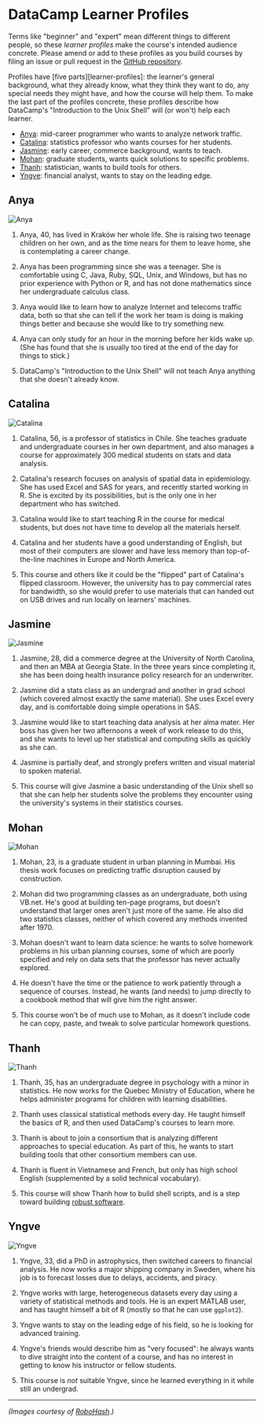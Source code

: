# DataCamp Learner Profiles

Terms like "beginner" and "expert" mean different things to different people,
so these *learner profiles* make the course's intended audience concrete.
Please amend or add to these profiles as you build courses
by filing an issue or pull request in the [GitHub repository][github-repo].

Profiles have [five parts][learner-profiles]:
the learner's general background,
what they already know,
what they think they want to do,
any special needs they might have,
and how the course will help them.
To make the last part of the profiles concrete,
these profiles describe how DataCamp's "Introduction to the Unix Shell"
will (or won't) help each learner.

* [Anya](#anya): mid-career programmer who wants to analyze network traffic.
* [Catalina](#catalina): statistics professor who wants courses for her students.
* [Jasmine](#jasmine): early career, commerce background, wants to teach.
* [Mohan](#mohan): graduate students, wants quick solutions to specific problems.
* [Thanh](#thanh): statistician, wants to build tools for others.
* [Yngve](#yngve): financial analyst, wants to stay on the leading edge.

## Anya

![Anya](img/anya.png)

1. Anya, 40, has lived in Kraków her whole life.
   She is raising two teenage children on her own,
   and as the time nears for them to leave home,
   she is contemplating a career change.

2. Anya has been programming since she was a teenager.
   She is comfortable using C, Java, Ruby, SQL, Unix, and Windows,
   but has no prior experience with Python or R,
   and has not done mathematics since her undergraduate calculus class.

3. Anya would like to learn how to analyze Internet and telecoms traffic data,
   both so that she can tell if the work her team is doing is making things better
   and because she would like to try something new.

4. Anya can only study for an hour in the morning before her kids wake up.
   (She has found that she is usually too tired at the end of the day for things to stick.)

5. DataCamp's "Introduction to the Unix Shell" will not teach Anya anything
   that she doesn't already know.

## Catalina

![Catalina](img/catalina.png)

1. Catalina, 56, is a professor of statistics in Chile.
   She teaches graduate and undergraduate courses in her own department,
   and also manages a course for approximately 300 medical students
   on stats and data analysis.

2. Catalina's research focuses on analysis of spatial data in epidemiology.
   She has used Excel and SAS for years,
   and recently started working in R.
   She is excited by its possibilities,
   but is the only one in her department who has switched.

3. Catalina would like to start teaching R in the course for medical students,
   but does not have time to develop all the materials herself.

4. Catalina and her students have a good understanding of English,
   but most of their computers are slower and have less memory
   than top-of-the-line machines in Europe and North America.

5. This course and others like it could be the "flipped" part of Catalina's flipped classroom.
   However,
   the university has to pay commercial rates for bandwidth,
   so she would prefer to use materials that can handed out on USB drives
   and run locally on learners' machines.

## Jasmine

![Jasmine](img/jasmine.png)

1. Jasmine, 28, did a commerce degree at the University of North Carolina,
   and then an MBA at Georgia State.
   In the three years since completing it,
   she has been doing health insurance policy research for an underwriter.

2. Jasmine did a stats class as an undergrad
   and another in grad school (which covered almost exactly the same material).
   She uses Excel every day,
   and is comfortable doing simple operations in SAS.

3. Jasmine would like to start teaching data analysis at her alma mater.
   Her boss has given her two afternoons a week of work release to do this,
   and she wants to level up her statistical and computing skills
   as quickly as she can.

4. Jasmine is partially deaf,
   and strongly prefers written and visual material to spoken material.

5. This course will give Jasmine a basic understanding of the Unix shell
   so that she can help her students solve the problems they encounter
   using the university's systems in their statistics courses.

## Mohan

![Mohan](img/mohan.png)

1. Mohan, 23, is a graduate student in urban planning in Mumbai.
   His thesis work focuses on predicting traffic disruption caused by construction.

2. Mohan did two programming classes as an undergraduate,
   both using VB.net.
   He's good at building ten-page programs,
   but doesn't understand that larger ones aren't just more of the same.
   He also did two statistics classes,
   neither of which covered any methods invented after 1970.

3. Mohan doesn't want to learn data science:
   he wants to solve homework problems in his urban planning courses,
   some of which are poorly specified
   and rely on data sets that the professor has never actually explored.

4. He doesn't have the time or the patience to work patiently through a sequence of courses.
   Instead,
   he wants (and needs) to jump directly to a cookbook method that will give him the right answer.

5. This course won't be of much use to Mohan,
   as it doesn't include code he can copy, paste, and tweak to solve particular homework questions.

## Thanh

![Thanh](img/thanh.png)

1. Thanh, 35, has an undergraduate degree in psychology with a minor in statistics.
   He now works for the Quebec Ministry of Education,
   where he helps administer programs for children with learning disabilities.

2. Thanh uses classical statistical methods every day.
   He taught himself the basics of R,
   and then used DataCamp's courses to learn more.

3. Thanh is about to join a consortium that is analyzing different approaches to special education.
   As part of this,
   he wants to start building tools that other consortium members can use.

4. Thanh is fluent in Vietnamese and French,
   but only has high school English
   (supplemented by a solid technical vocabulary).

5. This course will show Thanh how to build shell scripts,
   and is a step toward building [robust software][robust-software].

## Yngve

![Yngve](img/yngve.png)

1. Yngve, 33, did a PhD in astrophysics, then switched careers to financial analysis.
   He now works a major shipping company in Sweden,
   where his job is to forecast losses due to delays, accidents, and piracy.

2. Yngve works with large, heterogeneous datasets every day
   using a variety of statistical methods and tools.
   He is an expert MATLAB user,
   and has taught himself a bit of R (mostly so that he can use `ggplot2`).

3. Yngve wants to stay on the leading edge of his field,
   so he is looking for advanced training.

4. Yngve's friends would describe him as "very focused":
   he always wants to dive straight into the content of a course,
   and has no interest in getting to know his instructor or fellow students.

5. This course is *not* suitable Yngve,
   since he learned everything in it while still an undergrad.

---

*(Images courtesy of [RoboHash][robohash].)*

[github-repo]: https://github.com/datacamp/learner-profiles
[robohash]: http://robohash.org
[robust-software]: http://journals.plos.org/ploscompbiol/article?id=10.1371/journal.pcbi.1005412
[teaching]: http://third-bit.com/teaching/
